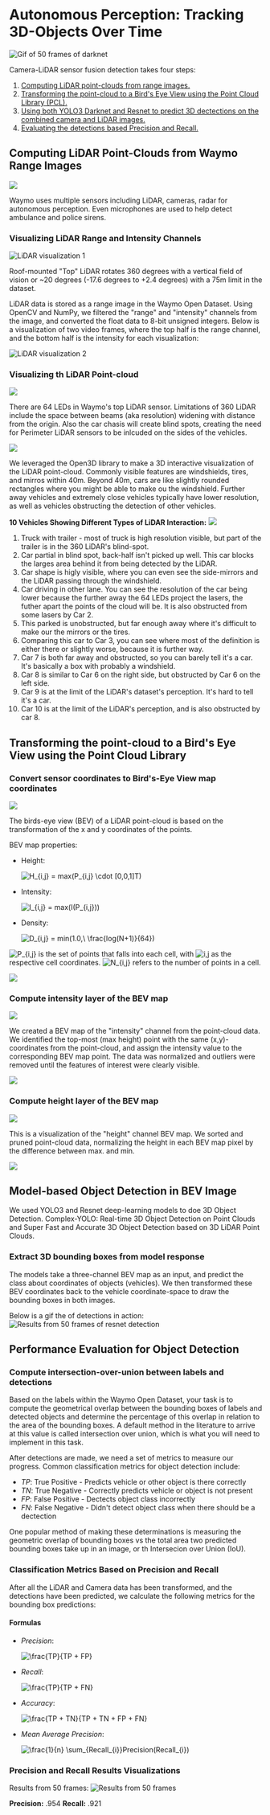 
# Autonomous Perception: Tracking 3D-Objects Over Time


![Gif of 50 frames of darknet](movie/darknet.gif)

Camera-LiDAR sensor fusion detection takes four steps:
  1. [Computing LiDAR point-clouds from range images.](#computing-LiDAR-point-clouds-from-waymo-range-images)
  2. [Transforming the point-cloud to a Bird's Eye View using the Point Cloud Library (PCL).](#transforming-the-point-cloud-to-a-birds-eye-view-using-the-point-cloud-library)
  3. [Using both YOLO3 Darknet and Resnet to predict 3D dectections on the combined camera and LiDAR images.](#model-based-object-detection-in-bev-image)
  4. [Evaluating the detections based Precision and Recall.](#performance-evaluation-for-object-detection)  


## Computing LiDAR Point-Clouds from Waymo Range Images

![](img/waymo_lidar.png)

Waymo uses multiple sensors including LiDAR, cameras, radar for autonomous perception.  Even microphones are used to help detect ambulance and police sirens.

### Visualizing LiDAR Range and Intensity Channels

![LiDAR visualization 1](img/range_img0.png)

Roof-mounted "Top" LiDAR rotates 360 degrees with a vertical field of vision or ~20 degrees (-17.6 degrees to +2.4 degrees) with a 75m limit in the dataset. 


LiDAR data is stored as a range image in the Waymo Open Dataset. Using OpenCV and NumPy, we filtered the "range" and "intensity" channels from the image, and converted the float data to 8-bit unsigned integers.  Below is a visualization of two video frames, where the top half is the range channel, and the bottom half is the intensity for each visualization: 

![LiDAR visualization 2](img/range_img1.png)

### Visualizing th LiDAR Point-cloud

![](img/ScreenCapture_2021-12-14-21-16-15.png)

There are 64 LEDs in Waymo's top LiDAR sensor. Limitations of 360 LiDAR include the space between beams (aka resolution) widening with distance from the origin.  Also the car chasis will create blind spots, creating the need for Perimeter LiDAR sensors to be inlcuded on the sides of the vehicles.

![](img/top_lidar_blind_spot.png)  

We leveraged the Open3D library to make a 3D interactive visualization of the LiDAR point-cloud.  Commonly visible features are windshields, tires, and mirros within 40m. Beyond 40m, cars are like slightly rounded rectangles where you might be able to make ou the windshield.  Further away vehicles and extremely close vehicles typically have lower resolution, as well as vehicles obstructing the detection of other vehicles.

**10 Vehicles Showing Different Types of LiDAR Interaction:**
![](img/midterm-vehicles-cloud.png)

1. Truck with trailer - most of truck is high resolution visible, but part of the trailer is in the 360 LiDAR's blind-spot.
2. Car partial in blind spot, back-half isn't picked up well.  This car blocks the larges area behind it from being detected by the LiDAR.
3. Car shape is higly visible, where you can even see the side-mirrors and the LiDAR passing through the windshield.
4. Car driving in other lane.  You can see the resolution of the car being lower because the further away the 64 LEDs project the lasers, the futher apart the points of the cloud will be.  It is also obstructed from some lasers by Car 2.
5. This parked is unobstructed, but far enough away where it's difficult to make our the mirrors or the tires.
6. Comparing this car to Car 3, you can see where most of the definition is either there or slightly worse, because it is further way.
7. Car 7 is both far away and obstructed, so you can barely tell it's a car.  It's basically a box with probably a windshield.
8. Car 8 is similar to Car 6 on the right side, but obstructed by Car 6 on the left side. 
9. Car 9 is at the limit of the LiDAR's dataset's perception.  It's hard to tell it's a car.
10. Car 10 is at the limit of the LiDAR's perception, and is also obstructed by car 8.

## Transforming the point-cloud to a Bird's Eye View using the Point Cloud Library

### Convert sensor coordinates to Bird's-Eye View map coordinates 

![](img/s2e1a.png)

The birds-eye view (BEV) of a LiDAR point-cloud is based on the transformation of the x and y coordinates of the points.

BEV map properties:
* Height:

  ![H_{i,j} = max(P_{i,j} \cdot [0,0,1]T)](https://render.githubusercontent.com/render/math?math=%5Ctextstyle+H_%7Bi%2Cj%7D+%3D+max%28P_%7Bi%2Cj%7D+%5Ccdot+%5B0%2C0%2C1%5DT%29)

* Intensity: 

  ![I_{i,j} = max(I(P_{i,j}))](https://render.githubusercontent.com/render/math?math=%5Cdisplaystyle+I_%7Bi%2Cj%7D+%3D+max%28I%28P_%7Bi%2Cj%7D%29%29)

* Density:

  ![D_{i,j} = min(1.0,\ \frac{log(N+1)}{64})](https://render.githubusercontent.com/render/math?math=%5Cdisplaystyle+D_%7Bi%2Cj%7D+%3D+min%281.0%2C%5C+%5Cfrac%7Blog%28N%2B1%29%7D%7B64%7D%29)

![P_{i,j}](https://render.githubusercontent.com/render/math?math=%5Cdisplaystyle+P_%7Bi%2Cj%7D) is the set of points that falls into each cell, with ![i,j](https://render.githubusercontent.com/render/math?math=%5Cdisplaystyle+i%2Cj) as the respective cell coordinates. ![N_{i,j}](https://render.githubusercontent.com/render/math?math=%5Cdisplaystyle+N_%7Bi%2Cj%7D) refers to the number of points in a cell.

![](img/s2e1b.png)

### Compute intensity layer of the BEV map

![](img/s2e2a.png)


We created a BEV map of the "intensity" channel from the point-cloud data. We identified the top-most (max height) point with the same (x,y)-coordinates from the point-cloud, and assign the intensity value to the corresponding BEV map point.  The data was normalized and outliers were removed until the features of interest were clearly visible. 

![](img/s2e2b.png)

### Compute height layer of the BEV map 

![](img/s2e3a.png)

This is a visualization of the "height" channel BEV map.  We sorted and pruned point-cloud data, normalizing the height in each BEV map pixel by the difference between max. and min.

![](img/s2e3b.png)

## Model-based Object Detection in BEV Image

We used YOLO3 and Resnet deep-learning models to doe 3D Object Detection.  Complex-YOLO: Real-time 3D Object Detection on Point Clouds and Super Fast and Accurate 3D Object Detection based on 3D LiDAR Point Clouds.

### Extract 3D bounding boxes from model response 


The models take a three-channel BEV map as an input, and predict the class about coordinates of objects (vehicles).  We then transformed these BEV coordinates back to the vehicle coordinate-space to draw the bounding boxes in both images.


Below is a gif the of detections in action:
![Results from 50 frames of resnet detection](movie/detection2.gif)


## Performance Evaluation for Object Detection

### Compute intersection-over-union between labels and detections 

Based on the labels within the Waymo Open Dataset, your task is to compute the geometrical overlap between the bounding boxes of labels and detected objects and determine the percentage of this overlap in relation to the area of the bounding boxes. A default method in the literature to arrive at this value is called intersection over union, which is what you will need to implement in this task.

After detections are made, we need a set of metrics to measure our progress. Common classification metrics for object detection include:

* *TP*: True Positive - Predicts vehicle or other object is there correctly
* *TN*: True Negative - Correctly predicts vehicle or object is not present
* *FP*: False Positive - Dectects object class incorrectly
* *FN*: False Negative - Didn't detect object class when there should be a dectection

One popular method of making these determinations is measuring the geometric overlap of bounding boxes vs the total area two predicted bounding boxes take up in an image, or th Intersecion over Union (IoU).

### Classification Metrics Based on Precision and Recall 

After all the LiDAR and Camera data has been transformed, and the detections have been predicted, we calculate the following metrics for the bounding box predictions:

#### Formulas

* *Precision*:

    ![\frac{TP}{TP + FP}](https://render.githubusercontent.com/render/math?math=%5Cdisplaystyle+%5Cfrac%7BTP%7D%7BTP+%2B+FP%7D)


* *Recall*: 

    ![\frac{TP}{TP + FN}](https://render.githubusercontent.com/render/math?math=%5Cdisplaystyle+%5Cfrac%7BTP%7D%7BTP+%2B+FN%7D)

* *Accuracy*: 
    
    ![\frac{TP + TN}{TP + TN + FP + FN}](https://render.githubusercontent.com/render/math?math=%5Cdisplaystyle+%5Cfrac%7BTP+%2B+TN%7D%7BTP+%2B+TN+%2B+FP+%2B+FN%7D)


* *Mean Average Precision*: 
    
    ![\frac{1}{n} \sum_{Recall_{i}}Precision(Recall_{i})](https://render.githubusercontent.com/render/math?math=%5Cdisplaystyle+%5Cfrac%7B1%7D%7Bn%7D+%5Csum_%7BRecall_%7Bi%7D%7DPrecision%28Recall_%7Bi%7D%29)

### Precision and Recall Results Visualizations

Results from 50 frames:
![Results from 50 frames](img/metricsMult.png)

**Precision:** .954
**Recall:** .921

